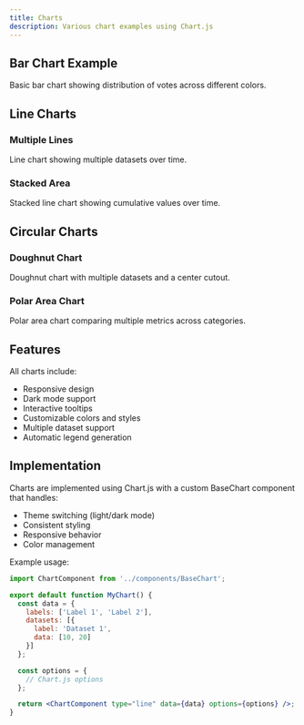 ```yaml
---
title: Charts
description: Various chart examples using Chart.js
---
```


## Bar Chart Example

Basic bar chart showing distribution of votes across different colors.

<BarChart />

## Line Charts

### Multiple Lines

Line chart showing multiple datasets over time.

<LineChart />

### Stacked Area

Stacked line chart showing cumulative values over time.

<StackedLineChart />

## Circular Charts

### Doughnut Chart

Doughnut chart with multiple datasets and a center cutout.

<DoughnutChart />

### Polar Area Chart

Polar area chart comparing multiple metrics across categories.

<PolarChart />

## Features

All charts include:

- Responsive design
- Dark mode support
- Interactive tooltips
- Customizable colors and styles
- Multiple dataset support
- Automatic legend generation

## Implementation

Charts are implemented using Chart.js with a custom BaseChart component that handles:

- Theme switching (light/dark mode)
- Consistent styling
- Responsive behavior
- Color management

Example usage:

```jsx
import ChartComponent from '../components/BaseChart';

export default function MyChart() {
  const data = {
    labels: ['Label 1', 'Label 2'],
    datasets: [{
      label: 'Dataset 1',
      data: [10, 20]
    }]
  };

  const options = {
    // Chart.js options
  };

  return <ChartComponent type="line" data={data} options={options} />;
}
